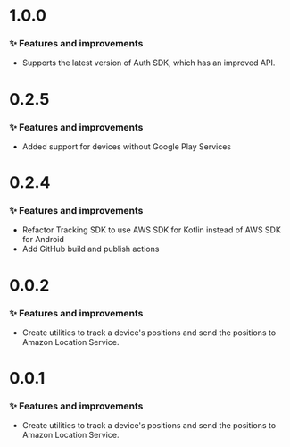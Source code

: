 # 1.0.0

### ✨ Features and improvements

- Supports the latest version of Auth SDK, which has an improved API.

# 0.2.5

### ✨ Features and improvements

- Added support for devices without Google Play Services

# 0.2.4

### ✨ Features and improvements

- Refactor Tracking SDK to use AWS SDK for Kotlin instead of AWS SDK for Android
- Add GitHub build and publish actions

# 0.0.2

### ✨ Features and improvements

- Create utilities to track a device's positions and send the positions to Amazon Location Service.

# 0.0.1

### ✨ Features and improvements

- Create utilities to track a device's positions and send the positions to Amazon Location Service.
